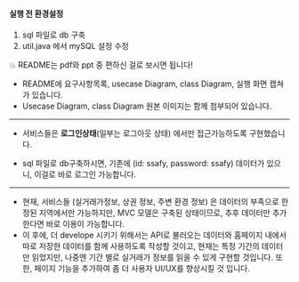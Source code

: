 #### 실행 전 환경설정

1. sql 파일로 db 구축
2. util.java 에서 mySQL 설정 수정



💥 README는 pdf와 ppt 중 편하신 걸로 보시면 됩니다!

- README에 요구사항목록, usecase Diagram, class Diagram, 실행 화면 캡쳐가 있습니다.
- Usecase Diagram, class Diagram 원본 이미지는 함께 첨부되어 있습니다.

---

- 서비스들은 **로그인상태**(일부는 로그아웃 상태) 에서만 접근가능하도록 구현했습니다.

- sql 파일로 db구축하시면, 기존에 (id: ssafy, password: ssafy) 데이터가 있으니, 이걸로 바로 로그인 가능합니다.
---

- 현재, 서비스들 (실거래가정보, 상권 정보, 주변 환경 정보) 은 데이터의 부족으로 한정된 지역에서만 가능하지만,
MVC 모델은 구축된 상태이므로, 추후 데이터만 추가한다면 바로 이용이 가능합니다.
- 이 후에, 더 develope 시키기 위해서는 API로 불러오는 데이터와 홈페이지 내에서 따로 저장한 데이터를 함께 사용하도록 작성할 것이고,
현재는 특정 기간의 데이터만 읽었지만, 나중엔 기간 별로 실거래가 정보를 읽을 수 있게 구현할 것입니다.
또한, 페이지 기능을 추가하여 좀 더 사용자 UI/UX를 향상시킬 것 입니다.


